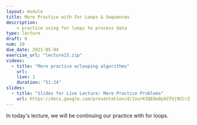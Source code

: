 ```yaml
---
layout: module
title: More Practice with For Loops & Sequences
description:
    - practice using for loops to process data
type: lecture
draft: 0
num: 10
due_date: 2021-05-04   
exercise_url: "lecture15.zip"
videos:
  - title: "More practice w/looping algorithms"
    url: 
    live: 1
    duration: "51:24"
slides:
  - title: "Slides for Live Lecture: More Practice Problems"
    url: https://docs.google.com/presentation/d/1xurK3QEOw0p9ZfUj9CCrZ-phG-m9ENxbPg4M0DORaNg/edit?usp=sharing
---
```


In today's lecture, we will be continuing our practice with for loops.